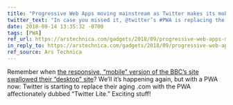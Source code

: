 ```yaml
---
title: "Progressive Web Apps moving mainstream as Twitter makes its mobile site the main one"
twitter_text: "In case you missed it, @twitter’s #PWA is replacing the “desktop” site!"
date: 2018-09-14 13:35:32 -0700
tags: [PWA]
ref_url: https://arstechnica.com/gadgets/2018/09/progressive-web-apps-moving-mainstream-as-twitter-makes-its-mobile-site-the-main-one/
in_reply_to: https://arstechnica.com/gadgets/2018/09/progressive-web-apps-moving-mainstream-as-twitter-makes-its-mobile-site-the-main-one/
ref_source: Ars Technica
---
```


Remember when [the responsive, “mobile” version of the BBC’s site swallowed their “desktop” site](https://www.bbc.co.uk/news/technology-31966686)? We’ll it’s happening again, but with a PWA now: Twitter is starting to replace their aging .com with the PWA affectionately dubbed “Twitter Lite.” Exciting stuff!